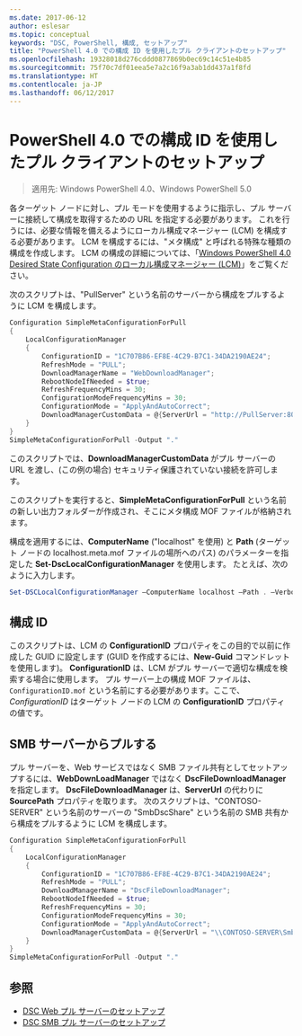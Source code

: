 ```yaml
---
ms.date: 2017-06-12
author: eslesar
ms.topic: conceptual
keywords: "DSC, PowerShell, 構成, セットアップ"
title: "PowerShell 4.0 での構成 ID を使用したプル クライアントのセットアップ"
ms.openlocfilehash: 19328018d276cddd0877869b0ec69c14c51e4b85
ms.sourcegitcommit: 75f70c7df01eea5e7a2c16f9a3ab1dd437a1f8fd
ms.translationtype: HT
ms.contentlocale: ja-JP
ms.lasthandoff: 06/12/2017
---
```

<a id="setting-up-a-pull-client-using-configuration-id-in-powershell-40" class="xliff"></a>

# PowerShell 4.0 での構成 ID を使用したプル クライアントのセットアップ

>適用先: Windows PowerShell 4.0、Windows PowerShell 5.0

各ターゲット ノードに対し、プル モードを使用するように指示し、プル サーバーに接続して構成を取得するための URL を指定する必要があります。 これを行うには、必要な情報を備えるようにローカル構成マネージャー (LCM) を構成する必要があります。 LCM を構成するには、"メタ構成" と呼ばれる特殊な種類の構成を作成します。 LCM の構成の詳細については、「[Windows PowerShell 4.0 Desired State Configuration のローカル構成マネージャー (LCM)](metaConfig4.md)」をご覧ください。

次のスクリプトは、"PullServer" という名前のサーバーから構成をプルするように LCM を構成します。

```powershell
Configuration SimpleMetaConfigurationForPull 
{ 
    LocalConfigurationManager 
    { 
        ConfigurationID = "1C707B86-EF8E-4C29-B7C1-34DA2190AE24";
        RefreshMode = "PULL";
        DownloadManagerName = "WebDownloadManager";
        RebootNodeIfNeeded = $true;
        RefreshFrequencyMins = 30;
        ConfigurationModeFrequencyMins = 30; 
        ConfigurationMode = "ApplyAndAutoCorrect";
        DownloadManagerCustomData = @{ServerUrl = "http://PullServer:8080/PSDSCPullServer/PSDSCPullServer.svc"; AllowUnsecureConnection = “TRUE”}
    } 
} 
SimpleMetaConfigurationForPull -Output "."
```

このスクリプトでは、**DownloadManagerCustomData** がプル サーバーの URL を渡し、(この例の場合) セキュリティ保護されていない接続を許可します。 

このスクリプトを実行すると、**SimpleMetaConfigurationForPull** という名前の新しい出力フォルダーが作成され、そこにメタ構成 MOF ファイルが格納されます。

構成を適用するには、**ComputerName** ("localhost" を使用) と **Path** (ターゲット ノードの localhost.meta.mof ファイルの場所へのパス) のパラメーターを指定した **Set-DscLocalConfigurationManager** を使用します。 たとえば、次のように入力します。 
```powershell
Set-DSCLocalConfigurationManager –ComputerName localhost –Path . –Verbose.
```

<a id="configuration-id" class="xliff"></a>

## 構成 ID
このスクリプトは、LCM の **ConfigurationID** プロパティをこの目的で以前に作成した GUID に設定します (GUID を作成するには、**New-Guid** コマンドレットを使用します)。 **ConfigurationID** は、LCM がプル サーバーで適切な構成を検索する場合に使用します。 プル サーバー上の構成 MOF ファイルは、`ConfigurationID.mof` という名前にする必要があります。ここで、*ConfigurationID* はターゲット ノードの LCM の **ConfigurationID** プロパティの値です。

<a id="pulling-from-an-smb-server" class="xliff"></a>

## SMB サーバーからプルする

プル サーバーを、Web サービスではなく SMB ファイル共有としてセットアップするには、**WebDownLoadManager** ではなく **DscFileDownloadManager** を指定します。
**DscFileDownloadManager** は、**ServerUrl** の代わりに **SourcePath** プロパティを取ります。 次のスクリプトは、"CONTOSO-SERVER" という名前のサーバーの "SmbDscShare" という名前の SMB 共有から構成をプルするように LCM を構成します。

```powershell
Configuration SimpleMetaConfigurationForPull 
{ 
    LocalConfigurationManager 
    { 
        ConfigurationID = "1C707B86-EF8E-4C29-B7C1-34DA2190AE24";
        RefreshMode = "PULL";
        DownloadManagerName = "DscFileDownloadManager";
        RebootNodeIfNeeded = $true;
        RefreshFrequencyMins = 30;
        ConfigurationModeFrequencyMins = 30; 
        ConfigurationMode = "ApplyAndAutoCorrect";
        DownloadManagerCustomData = @{ServerUrl = "\\CONTOSO-SERVER\SmbDscShare"}
    } 
} 
SimpleMetaConfigurationForPull -Output "."
```

<a id="see-also" class="xliff"></a>

## 参照

- [DSC Web プル サーバーのセットアップ](pullServer.md)
- [DSC SMB プル サーバーのセットアップ](pullServerSMB.md)


